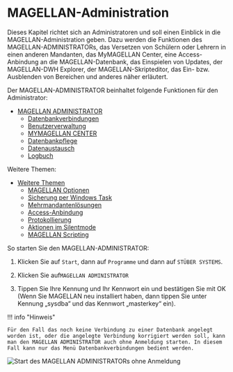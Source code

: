 # MAGELLAN-Administration

Dieses Kapitel richtet sich an Administratoren und soll einen Einblick in die MAGELLAN-Administration geben. Dazu werden die Funktionen des MAGELLAN-ADMINISTRATORs, das Versetzen von Schülern oder Lehrern in einen anderen Mandanten, das MyMAGELLAN Center, eine Access-Anbindung an die MAGELLAN-Datenbank, das Einspielen von Updates, der MAGELLAN-DWH Explorer, der MAGELLAN-Skripteditor, das Ein- bzw. Ausblenden von Bereichen und anderes näher erläutert. 

Der MAGELLAN-ADMINISTRATOR beinhaltet folgende Funktionen für den Administrator:

* [MAGELLAN ADMINISTRATOR](https://doc.magellan.stueber.de/schulverwaltung/admin/magellan.administrator)
  * [Datenbankverbindungen](https://doc.magellan.stueber.de/schulverwaltung/admin/admin.datenbankverbindungen)
  * [Benutzerverwaltung](https://doc.magellan.stueber.de/schulverwaltung/admin/users)
  * [MYMAGELLAN CENTER](https://doc.magellan.stueber.de/schulverwaltung/admin/mymagellan-center)
  * [Datenbankpflege](https://doc.magellan.stueber.de/schulverwaltung/admin/datenbankpflege)
  * [Datenaustausch](https://doc.magellan.stueber.de/schulverwaltung/admin/datenaustausch)
  * [Logbuch](https://doc.magellan.stueber.de/schulverwaltung/admin/logbuch)

Weitere Themen:

* [Weitere Themen](https://doc.magellan.stueber.de/schulverwaltung/admin/weitere.themen)
  * [MAGELLAN Optionen](https://doc.magellan.stueber.de/schulverwaltung/admin/preferences)  
  * [Sicherung per Windows Task](https://doc.magellan.stueber.de/schulverwaltung/admin/sicherung.windows.task)
  * [Mehrmandantenlösungen](https://doc.magellan.stueber.de/schulverwaltung/admin/mehrmandantenloesung)
  * [Access-Anbindung](https://doc.magellan.stueber.de/schulverwaltung/admin/access.anbindung)
  * [Protokollierung](https://doc.magellan.stueber.de/schulverwaltung/admin/protocol)
  * [Aktionen im Silentmode](https://doc.magellan.stueber.de/schulverwaltung/installation/magellan-administrator-im-silentmode-starten)
  * [MAGELLAN Scripting](https://doc.magellan7-toolbox.stueber.de/scripting/)


So starten Sie den MAGELLAN-ADMINISTRATOR:

1. Klicken Sie auf `Start`, dann auf `Programme` und dann auf `STÜBER SYSTEMS`.

2. Klicken Sie auf`MAGELLAN ADMINISTRATOR`

3. Tippen Sie Ihre Kennung und Ihr Kennwort ein und bestätigen Sie mit OK (Wenn Sie MAGELLAN neu installiert haben, dann tippen Sie unter Kennung „sysdba“ und das Kennwort „masterkey“ ein).

!!! info "Hinweis"

	Für den Fall das noch keine Verbindung zu einer Datenbank angelegt worden ist, oder die angelegte Verbindung korrigiert werden soll, kann man den MAGELLAN ADMINISTRATOR auch ohne Anmeldung starten. In diesem Fall kann nur das Menü Datenbankverbindungen bedient werden.

![Start des MAGELLAN ADMINISTRATORs ohne Anmeldung ](/assets/images/admin_ohne_anmeldung.jpg) 

